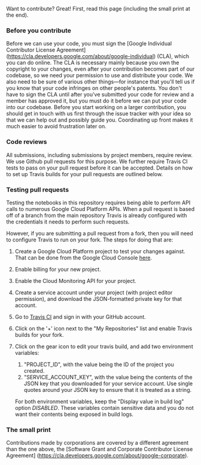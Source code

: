 Want to contribute? Great! First, read this page (including the small print at the end).

### Before you contribute
Before we can use your code, you must sign the
[Google Individual Contributor License Agreement]
(https://cla.developers.google.com/about/google-individual)
(CLA), which you can do online. The CLA is necessary mainly because you own the
copyright to your changes, even after your contribution becomes part of our
codebase, so we need your permission to use and distribute your code. We also
need to be sure of various other things—for instance that you'll tell us if you
know that your code infringes on other people's patents. You don't have to sign
the CLA until after you've submitted your code for review and a member has
approved it, but you must do it before we can put your code into our codebase.
Before you start working on a larger contribution, you should get in touch with
us first through the issue tracker with your idea so that we can help out and
possibly guide you. Coordinating up front makes it much easier to avoid
frustration later on.

### Code reviews
All submissions, including submissions by project members, require review. We
use Github pull requests for this purpose. We further require Travis CI tests
to pass on your pull request before it can be accepted. Details on how to set
up Travis builds for your pull requests are outlined below.

### Testing pull requests
Testing the notebooks in this repository requires being able to perform API
calls to numerous Google Cloud Platform APIs. When a pull request is based
off of a branch from the main repository Travis is already configured with
the credentials it needs to perform such requests.

However, if you are submitting a pull request from a fork, then you will
need to configure Travis to run on your fork. The steps for doing that are:

1. Create a Google Cloud Platform project to test your changes against. That
   can be done from the Google Cloud Console
   [here](https://console.cloud.google.com/project).
2. Enable billing for your new project.
3. Enable the Cloud Monitoring API for your project.
4. Create a service account under your project (with project editor permission),
   and download the JSON-formatted private key for that account.
5. Go to [Travis CI](https://travis-ci.org) and sign in with your GitHub account.
6. Click on the '+' icon next to the "My Repositories" list and enable Travis
   builds for your fork.
7. Click on the gear icon to edit your travis build, and add two environment
   variables:

    1. "PROJECT_ID", with the value being the ID of the project you created.
    2. "SERVICE_ACCOUNT_KEY", with the value being the contents of the JSON
       key that you downloaded for your service account. Use single quotes
       around your JSON key to ensure that it is treated as a string.

   For both environment variables, keep the "Display value in build log" option
   *DISABLED*. These variables contain sensitive data and you do not want their
   contents being exposed in build logs.

### The small print
Contributions made by corporations are covered by a different agreement than
the one above, the
[Software Grant and Corporate Contributor License Agreement]
(https://cla.developers.google.com/about/google-corporate).
